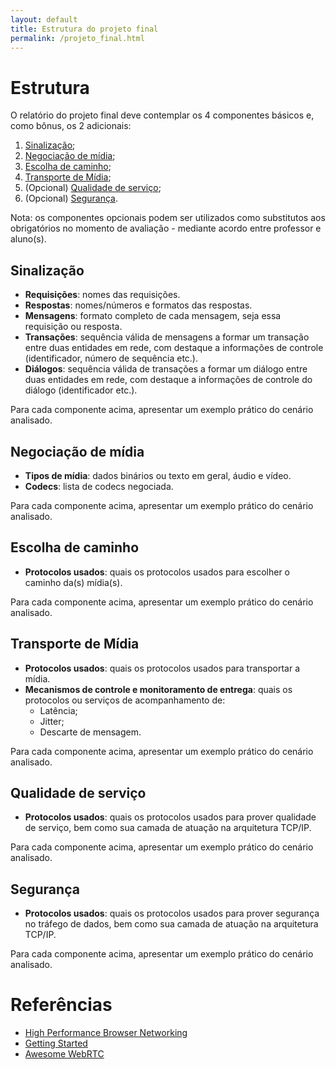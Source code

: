 ```yaml
---
layout: default
title: Estrutura do projeto final
permalink: /projeto_final.html
---
```


# Estrutura

O relatório do projeto final deve contemplar os 4 componentes básicos e, como bônus, os 2 adicionais:

1. [Sinalização](#sinalização);
2. [Negociação de mídia](#negociação-de-mídia);
3. [Escolha de caminho](#escolha-de-caminho);
4. [Transporte de Mídia](#transporte-de-mídia);
5. (Opcional) [Qualidade de serviço](#qualidade-de-serviço);
6. (Opcional) [Segurança](#segurança).

Nota: os componentes opcionais podem ser utilizados como substitutos aos obrigatórios no momento de avaliação - mediante acordo entre professor e aluno(s).

## Sinalização

- **Requisições**: nomes das requisições.
- **Respostas**: nomes/números e formatos das respostas.
- **Mensagens**: formato completo de cada mensagem, seja essa requisição ou resposta.
- **Transações**: sequência válida de mensagens a formar um transação entre duas entidades em rede, com destaque a informações de controle (identificador, número de sequência etc.).
- **Diálogos**: sequência válida de transações a formar um diálogo entre duas entidades em rede, com destaque a informações de controle do diálogo (identificador etc.).

Para cada componente acima, apresentar um exemplo prático do cenário analisado.

## Negociação de mídia

- **Tipos de mídia**: dados binários ou texto em geral, áudio e vídeo.
- **Codecs**: lista de codecs negociada.

Para cada componente acima, apresentar um exemplo prático do cenário analisado.

## Escolha de caminho

- **Protocolos usados**: quais os protocolos usados para escolher o caminho da(s) mídia(s).

Para cada componente acima, apresentar um exemplo prático do cenário analisado.

## Transporte de Mídia

- **Protocolos usados**: quais os protocolos usados para transportar a mídia.
- **Mecanismos de controle e monitoramento de entrega**: quais os protocolos ou serviços de acompanhamento de:
  - Latência;
  - Jitter;
  - Descarte de mensagem.

Para cada componente acima, apresentar um exemplo prático do cenário analisado.

## Qualidade de serviço

- **Protocolos usados**: quais os protocolos usados para prover qualidade de serviço, bem como sua camada de atuação na arquitetura TCP/IP.

Para cada componente acima, apresentar um exemplo prático do cenário analisado.

## Segurança

- **Protocolos usados**: quais os protocolos usados para prover segurança no tráfego de dados, bem como sua camada de atuação na arquitetura TCP/IP.

Para cada componente acima, apresentar um exemplo prático do cenário analisado.

# Referências

- [High Performance Browser Networking](https://hpbn.co)
- [Getting Started](https://webrtc.org/start/)
- [Awesome WebRTC](https://github.com/openrtc-io/awesome-webrtc)
